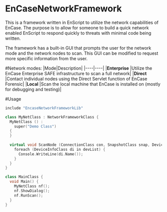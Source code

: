 EnCaseNetworkFramework
======================
This is a framework written in EnScript to utilize the network capabilities of EnCase.  The purpose is to allow for someone to build a quick network enabled EnScript to respond quickly to threats with minimal code being written.  

The framework has a built-in GUI that prompts the user for the network mode and the network nodes to scan.  This GUI can be modified to request more specific information from the user.

#Network modes:
|Mode|Description|
|----|----|
|**Enterprise** |Utilize the EnCase Enterprise SAFE infrastructure to scan a full network|
|**Direct**     |Contact individual nodes using the Direct Servlet function of EnCase Forensic|
|**Local**      |Scan the local machine that EnCase is installed on (mostly for debugging and testing)|
  
#Usage
```c++
include "EncaseNetworkFrameworkLib"

class MyNetClass : NetworkFrameworkClass {
  MyNetClass () :
    super("Demo Class")
  {
  }
  
  virtual void ScanNode (ConnectionClass con, SnapshotClass snap, DeviceInfoClass devList) {
    foreach (DeviceInfoClass di in devList) {
      Console.WriteLine(di.Name());
    }
  }
}

class MainClass {
  void Main() {
    MyNetClass nf();
    nf.ShowDialog();
    nf.RunScan();
  }
}
```
